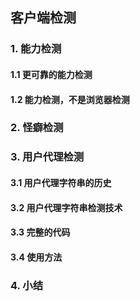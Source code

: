 ## 客户端检测

### 1. 能力检测

#### 1.1 更可靠的能力检测

#### 1.2 能力检测，不是浏览器检测

### 2. 怪癖检测

### 3. 用户代理检测

#### 3.1 用户代理字符串的历史

#### 3.2 用户代理字符串检测技术

#### 3.3 完整的代码

#### 3.4 使用方法

### 4. 小结